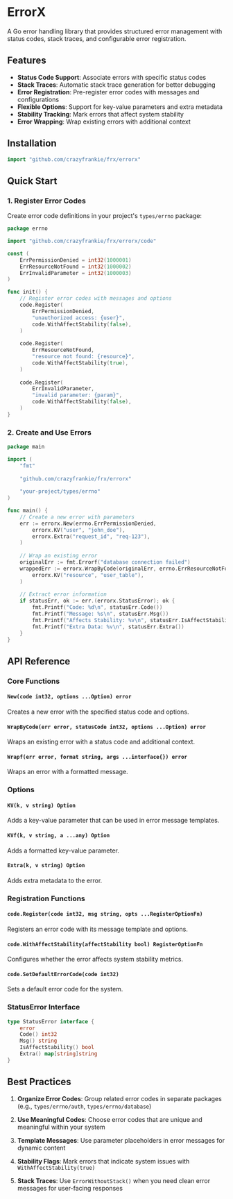 # ErrorX

A Go error handling library that provides structured error management with status codes, stack traces, and configurable error registration.

## Features

- **Status Code Support**: Associate errors with specific status codes
- **Stack Traces**: Automatic stack trace generation for better debugging
- **Error Registration**: Pre-register error codes with messages and configurations
- **Flexible Options**: Support for key-value parameters and extra metadata
- **Stability Tracking**: Mark errors that affect system stability
- **Error Wrapping**: Wrap existing errors with additional context

## Installation

```go
import "github.com/crazyfrankie/frx/errorx"
```

## Quick Start

### 1. Register Error Codes

Create error code definitions in your project's `types/errno` package:

```go
package errno

import "github.com/crazyfrankie/frx/errorx/code"

const (
    ErrPermissionDenied = int32(1000001)
    ErrResourceNotFound = int32(1000002)
    ErrInvalidParameter = int32(1000003)
)

func init() {
    // Register error codes with messages and options
    code.Register(
        ErrPermissionDenied,
        "unauthorized access: {user}",
        code.WithAffectStability(false),
    )
    
    code.Register(
        ErrResourceNotFound,
        "resource not found: {resource}",
        code.WithAffectStability(true),
    )
    
    code.Register(
        ErrInvalidParameter,
        "invalid parameter: {param}",
        code.WithAffectStability(false),
    )
}
```

### 2. Create and Use Errors

```go
package main

import (
    "fmt"
	
    "github.com/crazyfrankie/frx/errorx"
	
    "your-project/types/errno"
)

func main() {
    // Create a new error with parameters
    err := errorx.New(errno.ErrPermissionDenied, 
        errorx.KV("user", "john_doe"),
        errorx.Extra("request_id", "req-123"),
    )
    
    // Wrap an existing error
    originalErr := fmt.Errorf("database connection failed")
    wrappedErr := errorx.WrapByCode(originalErr, errno.ErrResourceNotFound,
        errorx.KV("resource", "user_table"),
    )
    
    // Extract error information
    if statusErr, ok := err.(errorx.StatusError); ok {
        fmt.Printf("Code: %d\n", statusErr.Code())
        fmt.Printf("Message: %s\n", statusErr.Msg())
        fmt.Printf("Affects Stability: %v\n", statusErr.IsAffectStability())
        fmt.Printf("Extra Data: %v\n", statusErr.Extra())
    }
}
```

## API Reference

### Core Functions

#### `New(code int32, options ...Option) error`
Creates a new error with the specified status code and options.

#### `WrapByCode(err error, statusCode int32, options ...Option) error`
Wraps an existing error with a status code and additional context.

#### `Wrapf(err error, format string, args ...interface{}) error`
Wraps an error with a formatted message.

### Options

#### `KV(k, v string) Option`
Adds a key-value parameter that can be used in error message templates.

#### `KVf(k, v string, a ...any) Option`
Adds a formatted key-value parameter.

#### `Extra(k, v string) Option`
Adds extra metadata to the error.

### Registration Functions

#### `code.Register(code int32, msg string, opts ...RegisterOptionFn)`
Registers an error code with its message template and options.

#### `code.WithAffectStability(affectStability bool) RegisterOptionFn`
Configures whether the error affects system stability metrics.

#### `code.SetDefaultErrorCode(code int32)`
Sets a default error code for the system.

### StatusError Interface

```go
type StatusError interface {
    error
    Code() int32
    Msg() string
    IsAffectStability() bool
    Extra() map[string]string
}
```

## Best Practices

1. **Organize Error Codes**: Group related error codes in separate packages (e.g., `types/errno/auth`, `types/errno/database`)

2. **Use Meaningful Codes**: Choose error codes that are unique and meaningful within your system

3. **Template Messages**: Use parameter placeholders in error messages for dynamic content

4. **Stability Flags**: Mark errors that indicate system issues with `WithAffectStability(true)`

5. **Stack Traces**: Use `ErrorWithoutStack()` when you need clean error messages for user-facing responses